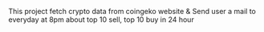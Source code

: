This project fetch crypto data from coingeko website
& Send user a mail to everyday at 8pm
about top 10 sell, top 10 buy in 24 hour
